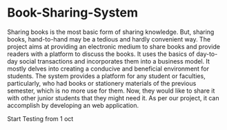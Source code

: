 # Book-Sharing-System
Sharing books is the most basic form of sharing knowledge. 
But, sharing books, hand-to-hand may be a tedious and hardly convenient way. 
The project aims at providing an electronic medium to share books and provide readers with a platform to discuss the books. 
It uses the basics of day-to-day social transactions and incorporates them into a business model. 
It mostly delves into creating a conducive and beneficial environment for students. 
The system provides a platform for any student or faculties, particularly, who had books or stationery materials of the previous semester, which is no more use for them. 
Now, they would like to share it with other junior students that they might need it. As per our project, it can accomplish by developing an web application.
 

Start Testing from 1 oct
